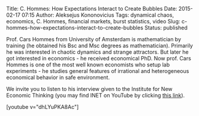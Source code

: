 Title: C. Hommes: How Expectations Interact to Create Bubbles
Date: 2015-02-17 07:15
Author: Aleksejus Kononovicius
Tags: dynamical chaos, economics, C. Hommes, financial markets, burst statistics, video
Slug: c-hommes-how-expectations-interact-to-create-bubbles
Status: published

Prof. Cars
Hommes from University of Amsterdam is mathematician by training (he
obtained his Bsc and Msc degrees as mathematician). Primarily he was
interested in chaotic dynamics and strange attractors. But later he got
interested in economics - he received economical PhD. Now prof. Cars
Hommes is one of the most well known economists who setup lab
experiments - he studies general features of irrational and
heterogeneous economical behavior in safe environment.

We invite you to listen to his interview given to the Institute for New
Economic Thinking (you may find INET on YouTube by clicking [this
link](https://www.youtube.com/@NewEconomicThinking)).

[youtube v="dhLYuPKA8Ac"]
